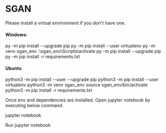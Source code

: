 # SGAN
Please install a virtual environment if you don't have one.

#### Windows:
py -m pip install --upgrade pip
py -m pip install --user virtualenv
py -m venv sgan_env
.\sgan_env\Scripts\activate
py -m pip install --upgrade pip
py -m pip install -r requirements.txt



#### Ubuntu
python3 -m pip install --user --upgrade pip
python3 -m pip install --user virtualenv
python3 -m venv sgan_env
source sgan_env/bin/activate
python3 -m pip install -r requirements.txt

Once env and dependencies are installed. Open jupyter notebook by executing below command.

jupyter notebook

Run jupyter notebook
